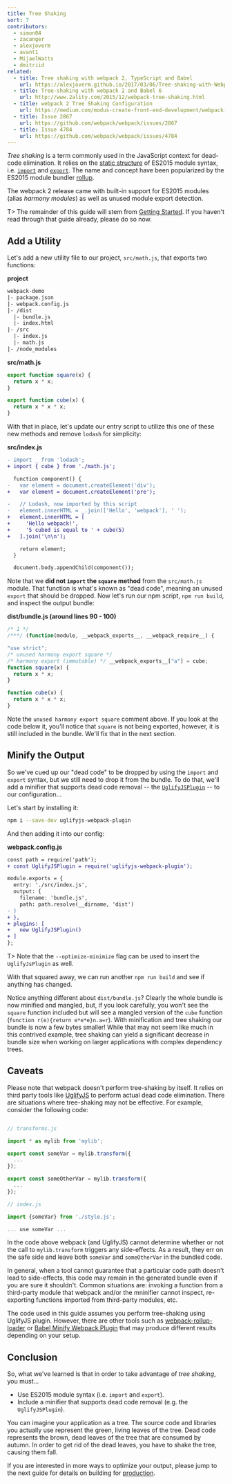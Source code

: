 ```yaml
---
title: Tree Shaking
sort: 7
contributors:
  - simon04
  - zacanger
  - alexjoverm
  - avant1
  - MijaelWatts
  - dmitriid
related:
  - title: Tree shaking with webpack 2, TypeScript and Babel
    url: https://alexjoverm.github.io/2017/03/06/Tree-shaking-with-Webpack-2-TypeScript-and-Babel/
  - title: Tree-shaking with webpack 2 and Babel 6
    url: http://www.2ality.com/2015/12/webpack-tree-shaking.html
  - title: webpack 2 Tree Shaking Configuration
    url: https://medium.com/modus-create-front-end-development/webpack-2-tree-shaking-configuration-9f1de90f3233#.15tuaw71x
  - title: Issue 2867
    url: https://github.com/webpack/webpack/issues/2867
  - title: Issue 4784
    url: https://github.com/webpack/webpack/issues/4784
---
```


_Tree shaking_ is a term commonly used in the JavaScript context for dead-code elimination. It relies on the [static structure](http://exploringjs.com/es6/ch_modules.html#static-module-structure) of ES2015 module syntax, i.e. [`import`](https://developer.mozilla.org/en-US/docs/Web/JavaScript/Reference/Statements/import) and [`export`](https://developer.mozilla.org/en-US/docs/Web/JavaScript/Reference/Statements/export). The name and concept have been popularized by the ES2015 module bundler [rollup](https://github.com/rollup/rollup).

The webpack 2 release came with built-in support for ES2015 modules (alias _harmony modules_) as well as unused module export detection.

T> The remainder of this guide will stem from [Getting Started](/guides/getting-started). If you haven't read through that guide already, please do so now.


## Add a Utility

Let's add a new utility file to our project, `src/math.js`, that exports two functions:

__project__

``` diff
webpack-demo
|- package.json
|- webpack.config.js
|- /dist
  |- bundle.js
  |- index.html
|- /src
  |- index.js
  |- math.js
|- /node_modules
```

__src/math.js__

``` javascript
export function square(x) {
  return x * x;
}

export function cube(x) {
  return x * x * x;
}
```

With that in place, let's update our entry script to utilize this one of these new methods and remove `lodash` for simplicity:

__src/index.js__

``` diff
- import _ from 'lodash';
+ import { cube } from './math.js';

  function component() {
-   var element = document.createElement('div');
+   var element = document.createElement('pre');

-   // Lodash, now imported by this script
-   element.innerHTML = _.join(['Hello', 'webpack'], ' ');
+   element.innerHTML = [
+     'Hello webpack!',
+     '5 cubed is equal to ' + cube(5)
+   ].join('\n\n');

    return element;
  }

  document.body.appendChild(component());
```

Note that we __did not `import` the `square` method__ from the `src/math.js` module. That function is what's known as "dead code", meaning an unused `export` that should be dropped. Now let's run our npm script, `npm run build`, and inspect the output bundle:

__dist/bundle.js (around lines 90 - 100)__

``` js
/* 1 */
/***/ (function(module, __webpack_exports__, __webpack_require__) {

"use strict";
/* unused harmony export square */
/* harmony export (immutable) */ __webpack_exports__["a"] = cube;
function square(x) {
  return x * x;
}

function cube(x) {
  return x * x * x;
}
```

Note the `unused harmony export square` comment above. If you look at the code below it, you'll notice that `square` is not being exported, however, it is still included in the bundle. We'll fix that in the next section.


## Minify the Output

So we've cued up our "dead code" to be dropped by using the `import` and `export` syntax, but we still need to drop it from the bundle. To do that, we'll add a minifier that supports dead code removal -- the [`UglifyJSPlugin`](/plugins/uglifyjs-webpack-plugin) -- to our configuration...

Let's start by installing it:

``` bash
npm i --save-dev uglifyjs-webpack-plugin
```

And then adding it into our config:

__webpack.config.js__

``` diff
const path = require('path');
+ const UglifyJSPlugin = require('uglifyjs-webpack-plugin');

module.exports = {
  entry: './src/index.js',
  output: {
    filename: 'bundle.js',
    path: path.resolve(__dirname, 'dist')
- }
+ },
+ plugins: [
+   new UglifyJSPlugin()
+ ]
};
```

T> Note that the `--optimize-minimize` flag can be used to insert the `UglifyJsPlugin` as well.

With that squared away, we can run another `npm run build` and see if anything has changed.

Notice anything different about `dist/bundle.js`? Clearly the whole bundle is now minified and mangled, but, if you look carefully, you won't see the `square` function included but will see a mangled version of the `cube` function (`function r(e){return e*e*e}n.a=r`). With minification and tree shaking our bundle is now a few bytes smaller! While that may not seem like much in this contrived example, tree shaking can yield a significant decrease in bundle size when working on larger applications with complex dependency trees.

## Caveats

Please note that webpack doesn't perform tree-shaking by itself. It relies on third party tools like [UglifyJS](/plugins/uglifyjs-webpack-plugin/) to perform actual dead code elimination. There are situations where tree-shaking may not be effective. For example, consider the following code:

```typescript

// transforms.js

import * as mylib from 'mylib';

export const someVar = mylib.transform({
  ...
});

export const someOtherVar = mylib.transform({
  ...
});

// index.js

import {someVar} from './style.js';

... use someVar ...

```

In the code above webpack (and UglifyJS) cannot determine whether or not the call to `mylib.transform` triggers any side-effects. As a result, they err on the safe side and leave both `someVar` and `someOtherVar` in the bundled code.

In general, when a tool cannot guarantee that a particular code path doesn't lead to side-effects, this code may remain in the generated bundle even if you are sure it shouldn't. Common situations are: invoking a function from a third-party module that webpack and/or the mninifier cannot inspect, re-exporting functions imported from third-party modules, etc.

The code used in this guide assumes you perform tree-shaking using UglifyJS plugin. However, there are other tools such as [webpack-rollup-loader](https://github.com/erikdesjardins/webpack-rollup-loader) or [Babel Minify Webpack Plugin](https://github.com/webpack-contrib/babel-minify-webpack-plugin) that may produce different results depending on your setup.

## Conclusion

So, what we've learned is that in order to take advantage of _tree shaking_, you must...

- Use ES2015 module syntax (i.e. `import` and `export`).
- Include a minifier that supports dead code removal (e.g. the `UglifyJSPlugin`).

You can imagine your application as a tree. The source code and libraries you actually use represent the green, living leaves of the tree. Dead code represents the brown, dead leaves of the tree that are consumed by autumn. In order to get rid of the dead leaves, you have to shake the tree, causing them fall.

If you are interested in more ways to optimize your output, please jump to the next guide for details on building for [production](/guides/production).
